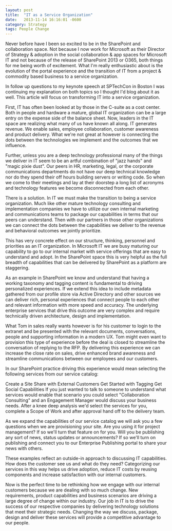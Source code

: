```yaml
---
layout: post
title:  "IT as a Service Organization"
date:   2013-11-14 16:16:01 -0600
category: Strategy
tags: People Change 
---
```


Never before have I been so excited to be in the SharePoint and collaboration space.  Not because I now work for Microsoft as their Director of Strategy & adoption in the social collaboration & app spaces for Microsoft IT and not because of the release of SharePoint 2013 or O365, both things for me being worth of excitement.  What I'm really enthusiastic about is the evolution of the portal experience and the transition of IT from a project & commodity based business to a service organization.  

In follow up questions to my keynote speech at SPTechCon in Boston I was continuing my explanation on both topics so I thought I'd blog about it as well. This article will focus on transforming IT into a service organization.

First, IT has often been looked at by those in the C-suite as a cost center. Both in people and hardware a mature, global IT organization can be a large entry on the expense side of the balance sheet. Now, leaders in the IT space are realizing what many of us have known all along. IT generates revenue. We enable sales, employee collaboration, customer awareness and product delivery. What we're not great at however is connecting the dots between the technologies we implement and the outcomes that we influence.

Further, unless you are a deep technology professional many of the things we deliver in IT seem to be an artful combination of "jazz hands" and "magic pixie dust". Our peers in HR, marketing, legal, or the corporate communications departments do not have our deep technical knowledge nor do they spend their off hours building servers or writing code. So when we come to their meetings and lay at their doorstep a long list of acronyms and technology features we become disconnected from each other.

There is a solution. In IT we must make the transition to being a service organization. Much like other mature technology consulting and implementation companies we have to utilize our own internal marketing and communications teams to package our capabilities in terms that our peers can understand. Then with our partners in those other organizations we can connect the dots between the capabilities we deliver to the revenue and behavioral outcomes we jointly prioritize.

This has very concrete effect on our structure, thinking, personnel and priorities as an IT organization. In Microsoft IT we are busy maturing our capability to go to our internal market with service offerings that are easy to understand and adopt. In the SharePoint space this is very helpful as the full breadth of capabilities that can be delivered by SharePoint as a platform are staggering.

As an example in SharePoint we know and understand that having a working taxonomy and tagging content is fundamental to driving personalized experiences. If we extend this idea to include metadata gathered from our profile store via Active Directory and other sources we can deliver rich, personal experiences that connect people to each other and relevant information with more speed and accuracy. The underlying enterprise services that drive this outcome are very complex and require technically driven architecture, design and implementation.

What Tom in sales really wants however is for his customer to login to the extranet and be presented with the relevant documents, conversations, people and supporting information in a modern UX. Tom might even want to provision this type of experience before the deal is closed to streamline the conversation of replying to the RFP. By delivering this experience we can increase the close rate on sales, drive enhanced brand awareness and streamline communications between our employees and our customers.

In our SharePoint practice driving this experience would mean selecting the following services from our service catalog:

Create a Site
Share with External Customers
Get Started with Tagging
Get Social Capabilities
If you just wanted to talk to someone to understand what services would enable that scenario you could select "Collaboration Consulting" and an Engagement Manager would discuss your business needs. After a knee deep analysis we'd select the services for you, complete a Scope of Work and after approval hand off to the delivery team.

As we expand the capabilities of our service catalog we will ask you a few questions when we are provisioning your site. Are you using it for project management? If so we'll turn that feature on for you. Will you be publishing any sort of news, status updates or announcements? If so we'll turn on publishing and connect you to our Enterprise Publishing portal to share your news with others.

These examples reflect an outside-in approach to discussing IT capabilities. How does the customer see us and what do they need? Categorizing our services in this way helps us drive adoption, reduce IT costs by reusing components and increase satisfaction with our internal customers.

Now is the perfect time to be rethinking how we engage with our internal customers because we are dealing with so much change. New requirements, product capabilities and business scenarios are driving a large degree of change within our industry. Our job in IT is to drive the success of our respective companies by delivering technology solutions that meet their strategic needs. Changing the way we discuss, package, design and deliver these services will provide a competitive advantage to our people.
